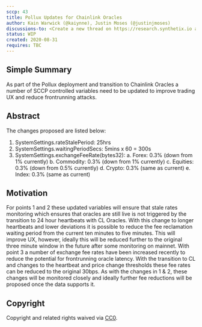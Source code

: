 ```yaml
---
sccp: 43
title: Pollux Updates for Chainlink Oracles
author: Kain Warwick (@kaiynne), Justin Moses (@justinjmoses)
discussions-to: <Create a new thread on https://research.synthetix.io and drop the link here>
status: WIP
created: 2020-08-31
requires: TBC
---
```



## Simple Summary
<!--"If you can't explain it simply, you don't understand it well enough." Provide a simplified and layman-accessible explanation of the SCCP.-->
As part of the Pollux deployment and transition to Chainlink Oracles a number of SCCP controlled variables need to be updated to improve trading UX and reduce frontrunning attacks.

## Abstract
<!--A short (~200 word) description of the variable change proposed.-->
The changes proposed are listed below:

1. SystemSettings.rateStalePeriod: 25hrs
2. SystemSettings.waitingPeriodSecs: 5mins x 60 = 300s
3. SystemSettings.exchangeFeeRate(bytes32):
    a. Forex: 0.3% (down from 1% currently)
    b. Commodity: 0.3% (down from 1% currently)
    c. Equities: 0.3% (down from 0.5% currently)
    d. Crypto: 0.3% (same as current)
    e. Index: 0.3% (same as current)

## Motivation
<!--The motivation is critical for SCCPs that want to update variables within Synthetix. It should clearly explain why the existing variable is not incentive aligned. SCCP submissions without sufficient motivation may be rejected outright.-->
For points 1 and 2 these updated variables will ensure that stale rates monitoring which ensures that oracles are still live is not triggered by the transition to 24 hour heartbeats with CL Oracles. With this change to longer heartbeats and lower deviations it is possible to reduce the fee reclamation waiting period from the current ten minutes to five minutes. This will improve UX, however, ideally this will be reduced further to the original three minute window in the future after some monitoring on mainnet. With point 3 a number of exchange fee rates have been increased recently to reduce the potential for frontrunning oracle latency. With the transition to CL and changes to the heartbeat and price change thresholds these fee rates can be reduced to the original 30bps. As with the changes in 1 & 2, these changes will be monitored closely and ideally further fee reductions will be proposed once the data supports it.

## Copyright
Copyright and related rights waived via [CC0](https://creativecommons.org/publicdomain/zero/1.0/).
